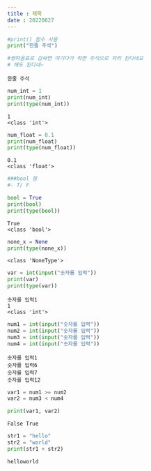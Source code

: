 ```yaml
---
title : 제목
date : 20220627
---
```



```python
#print() 함수 사용
print("한줄 주석")

#쌍따옴표로 감싸면 여기다가 하면 주석으로 처리 된다네요
# 해도 된다네~

```

    한줄 주석
    


```python
num_int = 1
print(num_int)
print(type(num_int))
```

    1
    <class 'int'>
    


```python
num_float = 0.1
print(num_float)
print(type(num_float))
```

    0.1
    <class 'float'>
    


```python
###bool 형
#- T/ F

bool = True
print(bool)
print(type(bool))

```

    True
    <class 'bool'>
    


```python
none_x = None
print(type(none_x))
```

    <class 'NoneType'>
    


```python
var = int(input("숫자를 입력"))
print(var)
print(type(var))
```

    숫자를 입력1
    1
    <class 'int'>
    


```python
num1 = int(input("숫자를 입력"))
num2 = int(input("숫자를 입력"))
num3 = int(input("숫자를 입력"))
num4 = int(input("숫자를 입력"))
```

    숫자를 입력1
    숫자를 입력6
    숫자를 입력7
    숫자를 입력12
    


```python
var1 = num1 >= num2
var2 = num3 < num4
```


```python
print(var1, var2)
```

    False True
    


```python
str1 = "hello"
str2 = "world"
print(str1 + str2)
```

    helloworld
    

